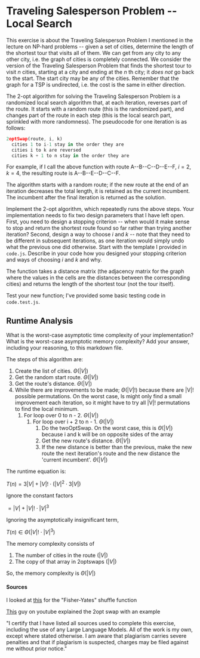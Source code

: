 # Traveling Salesperson Problem -- Local Search

This exercise is about the Traveling Salesperson Problem I mentioned in the
lecture on NP-hard problems -- given a set of cities, determine the length of
the shortest tour that visits all of them. We can get from any city to any other
city, i.e. the graph of cities is completely connected. We consider the version
of the Traveling Salesperson Problem that finds the shortest tour to visit $n$
cities, starting at a city and ending at the $n$ th city; it *does not* go
back to the start. The start city may be any of the cities. Remember that the
graph for a TSP is undirected, i.e. the cost is the same in either direction.

The 2-opt algorithm for solving the Traveling Salesperson Problem is a
randomized local search algorithm that, at each iteration, reverses part of the
route. It starts with a random route (this is the randomized part), and changes
part of the route in each step (this is the local search part, sprinkled with
more randomness). The pseudocode for one iteration is as follows:

```javascript
2optSwap(route, i, k)
  cities 1 to i-1 stay in the order they are
  cities i to k are reversed
  cities k + 1 to n stay in the order they are
```

For example, if I call the above function with route A--B--C--D--E--F, $i=2$,
$k=4$, the resulting route is A--B--E--D--C--F.

The algorithm starts with a random route; if the new route at the end of an
iteration decreases the total length, it is retained as the current incumbent.
The incumbent after the final iteration is returned as the solution.

Implement the 2-opt algorithm, which repeatedly runs the above steps. Your
implementation needs to fix two design parameters that I have left open. First,
you need to design a stopping criterion -- when would it make sense to stop and
return the shortest route found so far rather than trying another iteration?
Second, design a way to choose $i$ and $k$ -- note that they need to be
different in subsequent iterations, as one iteration would simply undo what
the previous one did otherwise. Start with the template I provided in `code.js`.
Describe in your code how you designed your stopping criterion and ways of
choosing $i$ and $k$ and why.

The function takes a distance matrix (the adjacency matrix for the graph where
the values in the cells are the distances between the corresponding cities) and
returns the length of the shortest tour (not the tour itself).

Test your new function; I've provided some basic testing code in `code.test.js`.

## Runtime Analysis

What is the worst-case asymptotic time complexity of your implementation? What
is the worst-case asymptotic memory complexity? Add your answer, including your
reasoning, to this markdown file.

The steps of this algorithm are:
1. Create the list of cities. $\Theta(|V|)$
2. Get the random start route. $\Theta(|V|)$
3. Get the route's distance. $\Theta(|V|)$
4. While there are improvements to be made; $\Theta(|V|!)$ because there are |V|! possible permutations. On the worst case, ls might only find a small improvement each iteration, so it might have to try all |V|! permutations to find the local minimum.
    1. For loop over 0 to n - 2. $\Theta(|V|)$
        1. For loop over i + 2 to n - 1. $\Theta(|V|)$
              1. Do the twoOptSwap. On the worst case, this is $\Theta(|V|)$ because i and k will be on opposite sides of the array
              2. Get the new route's distance. $\Theta(|V|)$
              3. If the new distance is better than the previous, make the new route the next iteration's route and the new distance the 'current incumbent'. $\Theta(|V|)$


The runtime equation is:

$T(n) = 3|V| + |V|! \cdot (|V|^{2} \cdot 3|V|)$

Ignore the constant factors

$= |V| + |V|! \cdot |V|^{3}$

Ignoring the asymptotically insignificant term,

$T(n) \in \Theta(|V|! \cdot |V|^{3})$

The memory complexity consists of 
1. The number of cities in the route $(|V|)$
2. The copy of that array in 2optswaps $(|V|)$


So, the memory complexity is $\Theta(|V|)$

#### Sources

I looked at [this](https://stackoverflow.com/questions/2450954/how-to-randomize-shuffle-a-javascript-array) for the "Fisher-Yates" shuffle function

[This](https://www.youtube.com/watch?v=8vbKIfpDPJI&t=76s) guy on youtube explained the 2opt swap with an example

"I certify that I have listed all sources used to complete this exercise,
including the use of any Large Language Models. All of the work is my own, except
where stated otherwise. I am aware that plagiarism carries severe penalties and
that if plagiarism is suspected, charges may be filed against me without prior
notice."